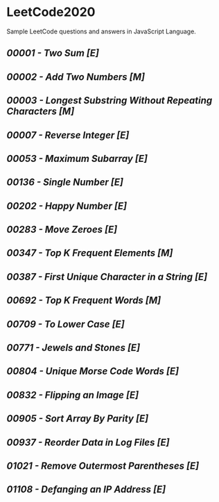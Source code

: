 # **LeetCode2020**

Sample LeetCode questions and answers in JavaScript Language.

## *00001 - Two Sum [E]*
## *00002 - Add Two Numbers [M]*
## *00003 - Longest Substring Without Repeating Characters [M]*
## *00007 - Reverse Integer [E]*
## *00053 - Maximum Subarray [E]*
## *00136 - Single Number [E]*
## *00202 - Happy Number [E]*
## *00283 - Move Zeroes [E]*
## *00347 - Top K Frequent Elements [M]*
## *00387 - First Unique Character in a String [E]*
## *00692 - Top K Frequent Words [M]*
## *00709 - To Lower Case [E]*
## *00771 - Jewels and Stones [E]*
## *00804 - Unique Morse Code Words [E]*
## *00832 - Flipping an Image [E]*
## *00905 - Sort Array By Parity [E]*
## *00937 - Reorder Data in Log Files [E]*
## *01021 - Remove Outermost Parentheses [E]*
## *01108 - Defanging an IP Address [E]*